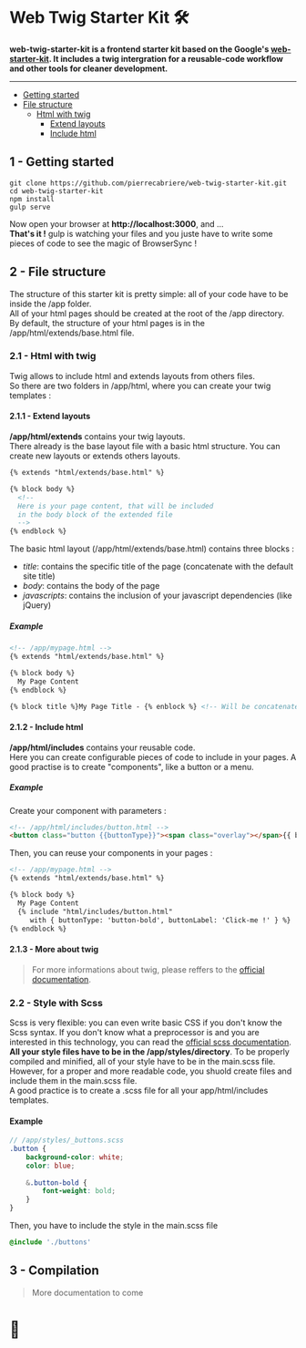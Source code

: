# Web Twig Starter Kit 🛠

**web-twig-starter-kit is a frontend starter kit based on the Google's [web-starter-kit](https://github.com/google/web-starter-kit). It includes a twig intergration for a reusable-code workflow and other tools for cleaner development.**

---

- [Getting started](1---getting-started)
- [File structure](2---file-structure)
  - [Html with twig](2.1---html-with-twig)
    - [Extend layouts](2.1.1---extend-layouts)
    - [Include html](2.1.2---include-html)

## 1 - Getting started
```
git clone https://github.com/pierrecabriere/web-twig-starter-kit.git
cd web-twig-starter-kit
npm install
gulp serve
```
Now open your browser at **http://localhost:3000**, and ...<br/>
**That's it !** gulp is watching your files and you juste have to write some pieces of code to see the magic of BrowserSync !

## 2 - File structure

The structure of this starter kit is pretty simple: all of your code have to be inside the /app folder.<br/>
All of your html pages should be created at the root of the /app directory.<br/>
By default, the structure of your html pages is in the /app/html/extends/base.html file.

### 2.1 - Html with twig

Twig allows to include html and extends layouts from others files.<br/>
So there are two folders in /app/html, where you can create your twig templates :

#### 2.1.1 - Extend layouts

**/app/html/extends** contains your twig layouts.<br/>
There already is the base layout file with a basic html structure. You can create new layouts or extends others layouts.
```html
{% extends "html/extends/base.html" %}

{% block body %}
  <!--
  Here is your page content, that will be included
  in the body block of the extended file
  -->
{% endblock %}
```

The basic html layout (/app/html/extends/base.html) contains three blocks :
- *title*: contains the specific title of the page (concatenate with the default site title)
- *body*: contains the body of the page
- *javascripts*: contains the inclusion of your javascript dependencies (like jQuery)

##### Example
```html
<!-- /app/mypage.html -->
{% extends "html/extends/base.html" %}

{% block body %}
  My Page Content
{% endblock %}

{% block title %}My Page Title - {% enblock %} <!-- Will be concatenate: My Page Title - My Site Title -->
```

#### 2.1.2 - Include html

**/app/html/includes** contains your reusable code.<br/>
Here you can create configurable pieces of code to include in your pages. A good practise is to create "components", like a button or a menu.

##### Example
Create your component with parameters :
```html
<!-- /app/html/includes/button.html -->
<button class="button {{buttonType}}"><span class="overlay"></span>{{ buttonLabel }}</button>
```
Then, you can reuse your components in your pages :
```html
<!-- /app/mypage.html -->
{% extends "html/extends/base.html" %}

{% block body %}
  My Page Content
  {% include "html/includes/button.html"
     with { buttonType: 'button-bold', buttonLabel: 'Click-me !' } %}
{% endblock %}
```

#### 2.1.3 - More about twig

> For more informations about twig, please reffers to the [official documentation](https://twig.symfony.com).

### 2.2 - Style with Scss

Scss is very flexible: you can even write basic CSS if you don't know the Scss syntax. If you don't know what a preprocessor is and you are interested in this technology, you can read the [official scss documentation](https://sass-lang.com/guide).<br/>
**All your style files have to be in the /app/styles/directory**. To be properly compiled and minified, all of your style have to be in the main.scss file. However, for a proper and more readable code, you shuold create files and include them in the main.scss file.<br/>
A good practice is to create a .scss file for all your app/html/includes templates.

#### Example
```scss
// /app/styles/_buttons.scss
.button {
    background-color: white;
    color: blue;
    
    &.button-bold {
        font-weight: bold;
    }
}
```
Then, you have to include the style in the main.scss file
```scss
@include './buttons'
```

## 3 - Compilation

> More documentation to come

# 🚀